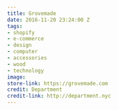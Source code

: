 ```yaml
---
title: Grovemade
date: 2016-11-20 23:24:00 Z
tags:
- shopify
- e-commerce
- design
- computer
- accessories
- wood
- technology
image: 
store-link: https://grovemade.com
credit: Department
credit-link: http://department.nyc
---
```


